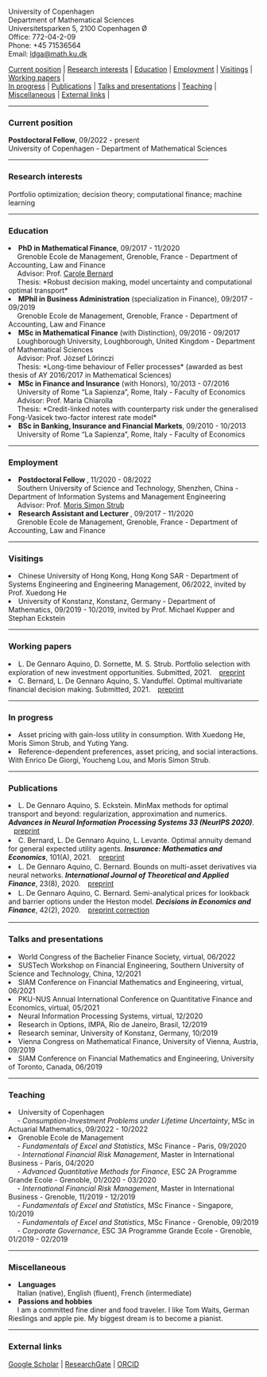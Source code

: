 <link rel="stylesheet" href="https://cdnjs.cloudflare.com/ajax/libs/font-awesome/5.15.2/css/all.min.css">

University of Copenhagen <br>
Department of Mathematical Sciences <br>
Universitetsparken 5, 2100 Copenhagen Ø <br>
Office: 772-04-2-09 <br>
Phone: +45 71536564 <br>
Email: ldga@math.ku.dk <br>


<div>
  <a href="#current-position">Current position</a> | <a href="#research-interests">Research interests</a> | <a href="#education">Education</a> | <a href="#employment">Employment</a> | <a href="#visitings">Visitings</a> | <a href="#working-papers">Working papers</a> | 
  </div>
  <div>
  <a href="#in-progress">In progress</a> | <a href="#publications">Publications</a> | <a href="#talks-and-presentations">Talks and presentations</a> | <a href="#teaching">Teaching</a> | <a href="#miscellaneous">Miscellaneous</a> |  <a href="#external-links">External links</a> |
  </div>

<hr width="80%">

<!--- <a href="https://raw.githubusercontent.com/luca-dga/-/master/CV_LucaDGA.pdf" target="_blank">Download CV</a>  --->

<!--- <hr width="25%"> --->   
### **Current position**
 <b>Postdoctoral Fellow</b>, 09/2022 - present  <br>
 University of Copenhagen - Department of Mathematical Sciences <br>
 
<hr width="80%">

### **Research interests**
Portfolio optimization; decision theory; computational finance; machine learning

<hr width="100%">

### **Education**

 <li><b>PhD in Mathematical Finance</b>, 09/2017 - 11/2020  <br></li> 
 &emsp; Grenoble Ecole de Management, Grenoble, France - Department of Accounting, Law and Finance <br>
 &emsp; Advisor: Prof. <a href="http://www.carole.bernard.free.fr/" target="_blank">Carole Bernard</a> <br>
 &emsp; Thesis: *Robust decision making, model uncertainty and computational optimal transport*

<li><b>MPhil in Business Administration</b> (specialization in Finance), 09/2017 - 09/2019 </li> 
&emsp; Grenoble Ecole de Management, Grenoble, France - Department of Accounting, Law and Finance 	  

<li><b>MSc in Mathematical Finance</b> (with Distinction), 09/2016 - 09/2017 </li>
&emsp; Loughborough University, Loughborough, United Kingdom - Department of Mathematical Sciences <br>
&emsp; Advisor: Prof. József Lörinczi <br>
&emsp; Thesis: *Long-time behaviour of Feller processes* (awarded as best thesis of AY 2016/2017 in Mathematical Sciences)

<li><b>MSc in Finance and Insurance</b> (with Honors), 10/2013 - 07/2016 </li>
&emsp; University of Rome “La Sapienza”, Rome, Italy - Faculty of Economics <br>
&emsp; Advisor: Prof. Maria Chiarolla <br>
&emsp; Thesis: *Credit-linked notes with counterparty risk under the generalised Fong-Vasicek two-factor interest rate model*
    
<li><b>BSc in Banking, Insurance and Financial Markets</b>, 09/2010 - 10/2013 </li> 
&emsp; University of Rome “La Sapienza”, Rome, Italy - Faculty of Economics
   
<hr width="100%">

### **Employment**
<li><b>Postdoctoral Fellow </b>, 11/2020 - 08/2022 </li>
&emsp; Southern University of Science and Technology, Shenzhen, China - Department of Information Systems and Management Engineering <br>
&emsp; Advisor: Prof. <a href="https://sites.google.com/view/morisstrub/home" target="_blank">Moris Simon Strub</a> <br>

<li><b>Research Assistant and Lecturer </b>, 09/2017 - 11/2020 </li> 
&emsp; Grenoble Ecole de Management, Grenoble, France - Department of Accounting, Law and Finance 	  

<hr width="100%">

### **Visitings**

<li>Chinese University of Hong Kong, Hong Kong SAR - Department of Systems Engineering and Engineering Management, 06/2022, invited by Prof. Xuedong He </li>
<li>University of Konstanz, Konstanz, Germany - Department of Mathematics, 09/2019 - 10/2019, invited by Prof. Michael Kupper and Stephan Eckstein </li>

<hr width="100%">

### **Working papers**

<li> L. De Gennaro Aquino, D. Sornette, M. S. Strub. Portfolio selection with exploration of new investment opportunities. Submitted, 2021. &ensp; <a href="https://papers.ssrn.com/sol3/papers.cfm?abstract_id=3625492" target="_blank">  <i class="fas fa-project-diagram fa-xs"></i> preprint </a> </li> 

<li> C. Bernard, L. De Gennaro Aquino, S. Vanduffel. Optimal multivariate financial decision making. Submitted, 2021. &ensp; <a href="https://papers.ssrn.com/sol3/papers.cfm?abstract_id=3931992" target="_blank">  <i class="fas fa-project-diagram fa-xs"></i> preprint </a> </li>

<hr width="100%">

### **In progress**

<li> Asset pricing with gain-loss utility in consumption. With Xuedong He, Moris Simon Strub, and Yuting Yang. </li>

<li> Reference-dependent preferences, asset pricing, and social interactions. With Enrico De Giorgi, Youcheng Lou, and Moris Simon Strub. </li>

<hr width="100%">

### **Publications**
<li style="padding-bottom: 2px;">L. De Gennaro Aquino, S. Eckstein. MinMax methods for optimal transport and beyond: regularization, approximation and numerics. <i><b> Advances in Neural Information Processing Systems 33 (NeurIPS 2020)</b></i>. &ensp; <a href="https://arxiv.org/pdf/2010.11502.pdf" target="_blank"> <i class="fas fa-project-diagram fa-xs"></i> preprint </a> </li>

<li style="padding-bottom: 2px;">C. Bernard, L. De Gennaro Aquino, L. Levante. Optimal annuity demand for general expected utility agents. <i><b>Insurance: Mathematics and Economics</b></i>, 101(A), 2021. &ensp; <a href="https://papers.ssrn.com/sol3/papers.cfm?abstract_id=3578370" target="_blank">  <i class="fas fa-project-diagram fa-xs"></i> preprint </a>  </li>

<li style="padding-bottom: 2px;">L. De Gennaro Aquino, C. Bernard. Bounds on multi-asset derivatives via neural networks. <i><b>International Journal of Theoretical and Applied Finance</b></i>, 23(8), 2020. &ensp; <a href="https://arxiv.org/pdf/1911.05523.pdf" target="_blank">  <i class="fas fa-project-diagram fa-xs"></i> preprint </a> </li>

<li style="padding-bottom: 2px;">L. De Gennaro Aquino, C. Bernard. Semi-analytical prices for lookback and barrier options under the Heston model. <i><b>Decisions in Economics and Finance</b></i>, 42(2), 2020. &ensp; <a href="https://www.dropbox.com/s/s8gid3ndumj8mcf/De%20Gennaro%20Aquino%20and%20Bernard%20-%20Semi-analytical%20prices%20for%20lookback%20and%20barrier%20options%20under%20the%20Heston%20model.pdf?dl=0" target="_blank">  <i class="fas fa-project-diagram fa-xs"></i> preprint </a>  <a href="https://link.springer.com/article/10.1007%2Fs10203-021-00360-9" target="_blank">  <i class="fas fa-project-diagram fa-xs"></i> correction </a> </li>

<hr width="100%">

### **Talks and presentations**
<li>World Congress of the Bachelier Finance Society, virtual, 06/2022</li>
<li>SUSTech Workshop on Financial Engineering, Southern University of Science and Technology, China, 12/2021</li>
<li>SIAM Conference on Financial Mathematics and Engineering, virtual, 06/2021</li>
<li>PKU-NUS Annual International Conference on Quantitative Finance and Economics, virtual, 05/2021</li>
<li>Neural Information Processing Systems, virtual, 12/2020</li>
<li>Research in Options, IMPA, Rio de Janeiro, Brasil, 12/2019</li>
<li>Research seminar, University of Konstanz, Germany, 10/2019</li>
<li>Vienna Congress on Mathematical Finance, University of Vienna, Austria, 09/2019</li>
<li>SIAM Conference on Financial Mathematics and Engineering, University of Toronto, Canada, 06/2019</li>

<hr width="100%">

### **Teaching**
<li> University of Copenhagen</li>
&emsp; - <i>Consumption-Investment Problems under Lifetime Uncertainty</i>, MSc in Actuarial Mathematics, 09/2022 - 10/2022 <br>

<li>Grenoble Ecole de Management</li>
&emsp; - <i>Fundamentals of Excel and Statistics</i>, MSc Finance - Paris, 09/2020<br>
&emsp; - <i>International Financial Risk Management</i>, Master in International Business - Paris, 04/2020 <br>
&emsp; - <i>Advanced Quantitative Methods for Finance</i>, ESC 2A Programme Grande Ecole - Grenoble, 01/2020 - 03/2020<br>
&emsp; - <i>International Financial Risk Management</i>, Master in International Business - Grenoble, 11/2019 - 12/2019<br>
&emsp; - <i>Fundamentals of Excel and Statistics</i>, MSc Finance - Singapore, 10/2019<br>
&emsp; - <i>Fundamentals of Excel and Statistics</i>, MSc Finance - Grenoble, 09/2019<br>
&emsp; - <i>Corporate Governance</i>, ESC 3A Programme Grande Ecole - Grenoble, 01/2019 - 02/2019<br>

<hr width="100%">

### **Miscellaneous**

<li><b>Languages</b></li>
&emsp; Italian (native), English (fluent), French (intermediate)

<li><b>Passions and hobbies</b></li>
&emsp; I am a committed fine diner and food traveler. I like Tom Waits, German Rieslings and apple pie. My biggest dream is to become a pianist. 

<hr width="100%">

### **External links**

<a href="https://scholar.google.it/citations?user=Jk0lgM4AAAAJ&hl=it&oi=ao" target="_blank">Google Scholar</a> | 
<a href="https://www.researchgate.net/profile/Luca_De_Gennaro_Aquino" target="_blank">ResearchGate</a> |
<a href="https://orcid.org/0000-0001-5377-5385" target="_blank">ORCID</a> 
